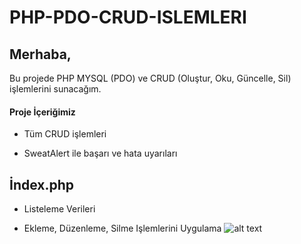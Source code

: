 # PHP-PDO-CRUD-ISLEMLERI
## Merhaba,

Bu projede PHP MYSQL (PDO) ve CRUD (Oluştur, Oku, Güncelle, Sil) işlemlerini sunacağım.

#### Proje İçeriğimiz

* Tüm CRUD işlemleri

* SweatAlert ile başarı ve hata uyarıları

## İndex.php

* Listeleme Verileri

- Ekleme, Düzenleme, Silme Işlemlerini Uygulama
 ![alt text](https://barisiceny/PHP-PDO-CRUD-ISLEMLERI/github.com/blob/main/img/crud-homepage.png)
